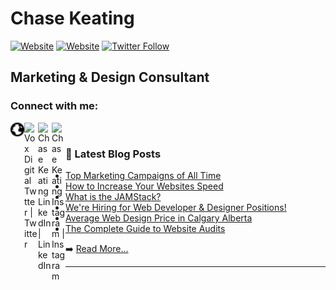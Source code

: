 # Chase Keating

[![Website](https://img.shields.io/website?label=chasekeating.com&style=for-the-badge&url=https%3A%2F%2Fchasekeating.com)](https://chasekeating.com)
[![Website](https://img.shields.io/website?label=voxdigital.ca&style=for-the-badge&url=https%3A%2F%2Fvoxdigital.ca)](https://voxdigital.ca)
[![Twitter Follow](https://img.shields.io/twitter/follow/voxdigitalyyc?color=1DA1F2&logo=twitter&style=for-the-badge)](https://twitter.com/intent/follow?original_referer=https%3A%2F%2Fgithub.com%2Fvoxdigitalyyc&screen_name=voxdigitalyyc)


## Marketing & Design Consultant

### Connect with me:

[<img align="left" alt="Vox Digital Website" width="22px" src="https://raw.githubusercontent.com/iconic/open-iconic/master/svg/globe.svg" />][website]
[<img align="left" alt="Vox Digital Twtter | Twitter" width="22px" src="https://cdn.jsdelivr.net/npm/simple-icons@v3/icons/twitter.svg" />][twitter]
[<img align="left" alt="Chase Keating LinkedIn | LinkedIn" width="22px" src="https://cdn.jsdelivr.net/npm/simple-icons@v3/icons/linkedin.svg" />][linkedin]
[<img align="left" alt="Chase Keating Instagram | Instagram" width="22px" src="https://cdn.jsdelivr.net/npm/simple-icons@v3/icons/instagram.svg" />][instagram]

</br>

### 📕 Latest Blog Posts

- [Top Marketing Campaigns of All Time](https://voxdigital.ca/top-marketing-campaigns-of-all-time/)
- [How to Increase Your Websites Speed](https://voxdigital.ca/how-to-increase-your-websites-speed/)
- [What is the JAMStack?](https://www.voxdigital.ca/what-is-the-jamstack/)
- [We're Hiring for Web Developer & Designer Positions!](https://www.voxdigital.ca/were-hiring-a-web-developer-and-designer/)
- [Average Web Design Price in Calgary Alberta](https://www.voxdigital.ca/web-design-prices-in-calgary-alberta/)
- [The Complete Guide to Website Audits](https://www.voxdigital.ca/website-audit-guide/)

➡️ [Read More...](https://voxdigital.ca/blog)

---


[website]: https://voxdigital.ca
[twitter]: https://twitter.com/voxdigitalyyc
[instagram]: https://instagram.com/chasekeating
[linkedin]: https://www.linkedin.com/in/chasekeating/



